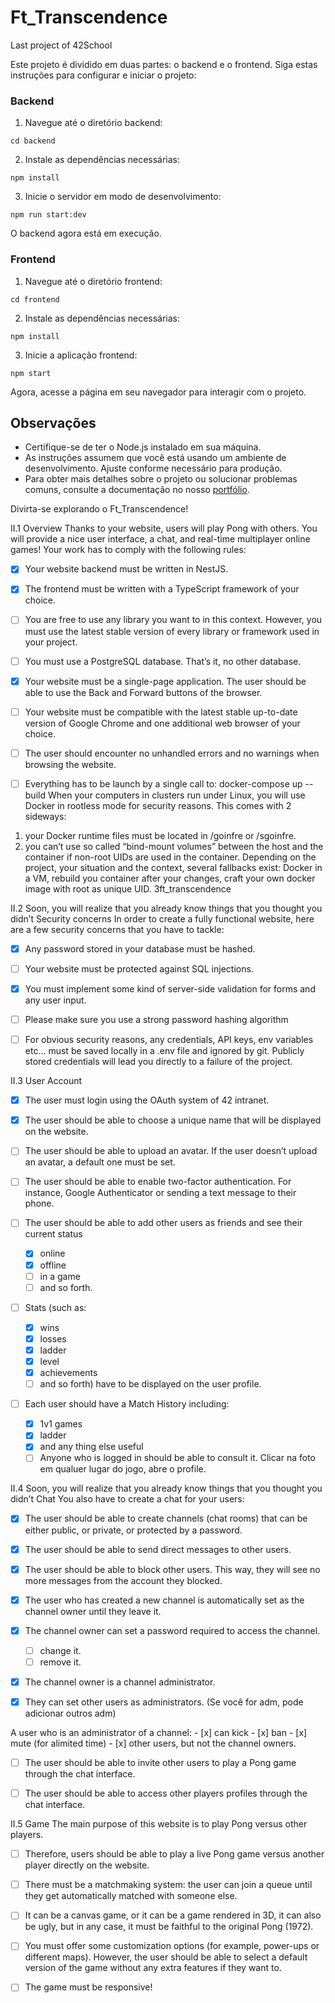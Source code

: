 # Ft_Transcendence
Last project of 42School

Este projeto é dividido em duas partes: o backend e o frontend. Siga estas instruções para configurar e iniciar o projeto:

### Backend

1. Navegue até o diretório backend:
```
cd backend
```
2. Instale as dependências necessárias:
```
npm install
```

3. Inicie o servidor em modo de desenvolvimento:
```
npm run start:dev
```

O backend agora está em execução.

### Frontend

1. Navegue até o diretório frontend:

```
cd frontend
```
2. Instale as dependências necessárias:

```
npm install
```
3. Inicie a aplicação frontend:

```
npm start
```

Agora, acesse a página em seu navegador para interagir com o projeto.

## Observações

- Certifique-se de ter o Node.js instalado em sua máquina.
- As instruções assumem que você está usando um ambiente de desenvolvimento. Ajuste conforme necessário para produção.
- Para obter mais detalhes sobre o projeto ou solucionar problemas comuns, consulte a documentação no nosso [portfólio](https://wallas-portfolio.netlify.app/).

Divirta-se explorando o Ft_Transcendence!










II.1
Overview
Thanks to your website, users will play Pong with others. You will provide a nice user
interface, a chat, and real-time multiplayer online games!
Your work has to comply with the following rules:

- [x] Your website backend must be written in NestJS.

- [x] The frontend must be written with a TypeScript framework of your choice.

- [ ] You are free to use any library you want to in this context. However, you must use
the latest stable version of every library or framework used in your project.

- [ ] You must use a PostgreSQL database. That’s it, no other database.

- [x] Your website must be a single-page application. The user should be able to use the
Back and Forward buttons of the browser.

- [ ] Your website must be compatible with the latest stable up-to-date version of
Google Chrome and one additional web browser of your choice.

- [ ] The user should encounter no unhandled errors and no warnings when browsing the
website.

- [ ] Everything has to be launch by a single call to: docker-compose up --build
When your computers in clusters run under Linux, you will use
Docker in rootless mode for security reasons. This comes with 2
sideways: 
1) your Docker runtime files must be located in /goinfre
or /sgoinfre.
2) you can’t use so called “bind-mount volumes”
between the host and the container if non-root UIDs are used in the
container. Depending on the project, your situation and the context,
several fallbacks exist: Docker in a VM, rebuild you container after
your changes, craft your own docker image with root as unique UID.
3ft_transcendence

II.2
Soon, you will realize that you already know things
that you thought you didn’t
Security concerns
In order to create a fully functional website, here are a few security concerns that you
have to tackle:

- [x] Any password stored in your database must be hashed.

- [ ] Your website must be protected against SQL injections.

- [x] You must implement some kind of server-side validation for forms and any user
input.

- [ ] Please make sure you use a strong password hashing algorithm

- [ ] For obvious security reasons, any credentials, API keys, env
variables etc... must be saved locally in a .env file and ignored by
git. Publicly stored credentials will lead you directly to a failure
of the project.


II.3
User Account

- [x] The user must login using the OAuth system of 42 intranet.

- [x] The user should be able to choose a unique name that will be displayed on the
website.

- [ ] The user should be able to upload an avatar. If the user doesn’t upload an avatar,
a default one must be set.

- [ ] The user should be able to enable two-factor authentication. For instance,
Google Authenticator or sending a text message to their phone.

- [ ] The user should be able to add other users as friends and see their current status
	- [x] online
	- [x] offline
	- [ ] in a game
	- [ ] and so forth.

- [ ] Stats (such as: 
	- [x] wins
	- [x] losses
	- [x] ladder
	- [x] level
	- [x] achievements
	- [ ] and so forth) 
have to be displayed on the user profile.

- [ ] Each user should have a Match History including:
	- [x] 1v1 games
	- [x] ladder
	- [x] and any thing else useful
	- [ ] Anyone who is logged in should be able to consult it. Clicar na foto
	em qualuer lugar do jogo, abre o profile.

II.4
Soon, you will realize that you already know things
that you thought you didn’t
Chat
You also have to create a chat for your users:

- [x] The user should be able to create channels (chat rooms) that can be either public,
or private, or protected by a password.

- [x] The user should be able to send direct messages to other users.

- [x] The user should be able to block other users. This way, they will see no more
messages from the account they blocked.

- [x] The user who has created a new channel is automatically set as the channel owner
until they leave it.

- [x]  The channel owner can set a password required to access the channel.
	- [ ] change it.
	- [ ] remove it.

- [x] The channel owner is a channel administrator.

- [x] They can set other users as administrators. (Se você for adm, pode adicionar outros adm)

A user who is an administrator of a channel:
	- [x] can kick
	- [x] ban
	- [x] mute 
	(for alimited time) 
	- [x] other users, but not the channel owners.

- [ ] The user should be able to invite other users to play a Pong game through the chat
interface.

- [ ] The user should be able to access other players profiles through the chat interface.


II.5
Game
The main purpose of this website is to play Pong versus other players.

- [ ] Therefore, users should be able to play a live Pong game versus another player
directly on the website.

- [ ] There must be a matchmaking system: the user can join a queue until they get
automatically matched with someone else.

- [ ] It can be a canvas game, or it can be a game rendered in 3D, it can also be ugly,
but in any case, it must be faithful to the original Pong (1972).

- [ ] You must offer some customization options (for example, power-ups or different
maps). However, the user should be able to select a default version of the game
without any extra features if they want to.

- [ ] The game must be responsive!